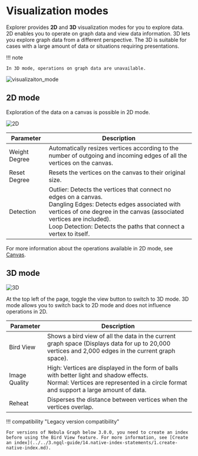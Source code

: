 # Visualization modes

Explorer provides **2D** and **3D** visualization modes for you to explore data. 2D enables you to operate on graph data and view data information. 3D lets you explore graph data from a different perspective. The 3D is suitable for cases with a large amount of data or situations requiring presentations.

!!! note
 
    In 3D mode, operations on graph data are unavailable. 

![visualizaiton_mode](https://docs-cdn.nebula-graph.com.cn/figures/visualization.gif)

## 2D mode

Exploration of the data on a canvas is possible in 2D mode.

![2D](https://docs-cdn.nebula-graph.com.cn/figures/2d-mode.png)

| Parameter       | Description                                                         |
| ---------- | ------------------------------------------------------------ |
| Weight Degree | Automatically resizes vertices according to the number of outgoing and incoming edges of all the vertices on the canvas.      |
| Reset Degree | Resets the vertices on the canvas to their original size.                                   |
| Detection   | Outlier: Detects the vertices that connect no edges on a canvas.<br />Dangling Edges: Detects edges associated with vertices of one degree in the canvas (associated vertices are included).<br />Loop Detection: Detects the paths that connect a vertex to itself. |

For more information about the operations available in 2D mode, see [Canvas](canvas-overview.md).


## 3D mode

![3D](https://docs-cdn.nebula-graph.com.cn/figures/3d-mode.png)

At the top left of the page, toggle the view button to switch to 3D mode. 3D mode allows you to switch back to 2D mode and does not influence operations in 2D.

| Parameter     | Description                                                         |
| -------- | ------------------------------------------------------------ |
| Bird View     | Shows a bird view of all the data in the current graph space (Displays data for up to 20,000 vertices and 2,000 edges in the current graph space).                         |
| Image Quality     | High: Vertices are displayed in the form of balls with better light and shadow effects.<br />Normal: Vertices are represented in a circle format and support a large amount of data.  |
| Reheat | Disperses the distance between vertices when the vertices overlap. |

!!! compatibility "Legacy version compatibility"

    For versions of Nebula Graph below 3.0.0, you need to create an index before using the Bird View feature. For more information, see [Create an index](../../3.ngql-guide/14.native-index-statements/1.create-native-index.md).
